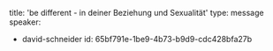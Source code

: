title: 'be different - in deiner Beziehung und Sexualität'
type: message
speaker:
  - david-schneider
id: 65bf791e-1be9-4b73-b9d9-cdc428bfa27b
